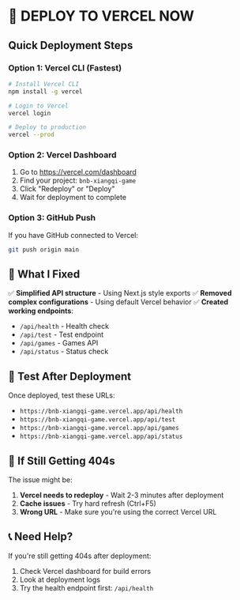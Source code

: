 # 🚀 DEPLOY TO VERCEL NOW

## Quick Deployment Steps

### Option 1: Vercel CLI (Fastest)
```bash
# Install Vercel CLI
npm install -g vercel

# Login to Vercel
vercel login

# Deploy to production
vercel --prod
```

### Option 2: Vercel Dashboard
1. Go to https://vercel.com/dashboard
2. Find your project: `bnb-xiangqi-game`
3. Click "Redeploy" or "Deploy"
4. Wait for deployment to complete

### Option 3: GitHub Push
If you have GitHub connected to Vercel:
```bash
git push origin main
```

## 🔧 What I Fixed

✅ **Simplified API structure** - Using Next.js style exports
✅ **Removed complex configurations** - Using default Vercel behavior
✅ **Created working endpoints**:
   - `/api/health` - Health check
   - `/api/test` - Test endpoint
   - `/api/games` - Games API
   - `/api/status` - Status check

## 🧪 Test After Deployment

Once deployed, test these URLs:
- `https://bnb-xiangqi-game.vercel.app/api/health`
- `https://bnb-xiangqi-game.vercel.app/api/test`
- `https://bnb-xiangqi-game.vercel.app/api/games`
- `https://bnb-xiangqi-game.vercel.app/api/status`

## 🚨 If Still Getting 404s

The issue might be:
1. **Vercel needs to redeploy** - Wait 2-3 minutes after deployment
2. **Cache issues** - Try hard refresh (Ctrl+F5)
3. **Wrong URL** - Make sure you're using the correct Vercel URL

## 📞 Need Help?

If you're still getting 404s after deployment:
1. Check Vercel dashboard for build errors
2. Look at deployment logs
3. Try the health endpoint first: `/api/health`
